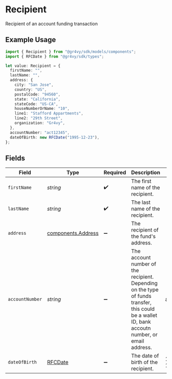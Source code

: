 # Recipient

Recipient of an account funding transaction

## Example Usage

```typescript
import { Recipient } from "@gr4vy/sdk/models/components";
import { RFCDate } from "@gr4vy/sdk/types";

let value: Recipient = {
  firstName: "",
  lastName: "",
  address: {
    city: "San Jose",
    country: "US",
    postalCode: "94560",
    state: "California",
    stateCode: "US-CA",
    houseNumberOrName: "10",
    line1: "Stafford Appartments",
    line2: "29th Street",
    organization: "Gr4vy",
  },
  accountNumber: "act12345",
  dateOfBirth: new RFCDate("1995-12-23"),
};
```

## Fields

| Field                                                                                                                                           | Type                                                                                                                                            | Required                                                                                                                                        | Description                                                                                                                                     | Example                                                                                                                                         |
| ----------------------------------------------------------------------------------------------------------------------------------------------- | ----------------------------------------------------------------------------------------------------------------------------------------------- | ----------------------------------------------------------------------------------------------------------------------------------------------- | ----------------------------------------------------------------------------------------------------------------------------------------------- | ----------------------------------------------------------------------------------------------------------------------------------------------- |
| `firstName`                                                                                                                                     | *string*                                                                                                                                        | :heavy_check_mark:                                                                                                                              | The first name of the recipient.                                                                                                                |                                                                                                                                                 |
| `lastName`                                                                                                                                      | *string*                                                                                                                                        | :heavy_check_mark:                                                                                                                              | The last name of the recipient.                                                                                                                 |                                                                                                                                                 |
| `address`                                                                                                                                       | [components.Address](../../models/components/address.md)                                                                                        | :heavy_minus_sign:                                                                                                                              | The recipient of the fund's address.                                                                                                            |                                                                                                                                                 |
| `accountNumber`                                                                                                                                 | *string*                                                                                                                                        | :heavy_minus_sign:                                                                                                                              | The account number of the recipient. Depending on the type of funds transfer, this could be a wallet ID, bank accoutn number, or email address. | act12345                                                                                                                                        |
| `dateOfBirth`                                                                                                                                   | [RFCDate](../../types/rfcdate.md)                                                                                                               | :heavy_minus_sign:                                                                                                                              | The date of birth of the recipient.                                                                                                             | 1995-12-23                                                                                                                                      |